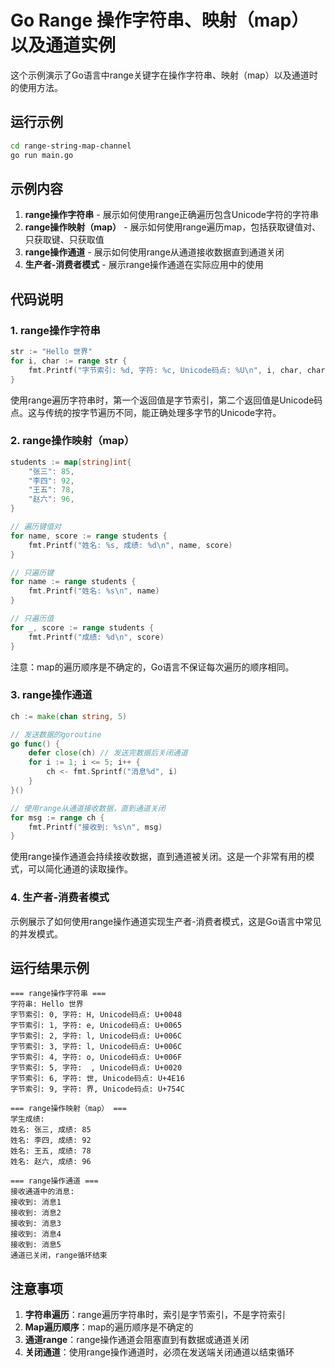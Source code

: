 # Go Range 操作字符串、映射（map）以及通道实例

这个示例演示了Go语言中range关键字在操作字符串、映射（map）以及通道时的使用方法。

## 运行示例

```bash
cd range-string-map-channel
go run main.go
```

## 示例内容

1. **range操作字符串** - 展示如何使用range正确遍历包含Unicode字符的字符串
2. **range操作映射（map）** - 展示如何使用range遍历map，包括获取键值对、只获取键、只获取值
3. **range操作通道** - 展示如何使用range从通道接收数据直到通道关闭
4. **生产者-消费者模式** - 展示range操作通道在实际应用中的使用

## 代码说明

### 1. range操作字符串

```go
str := "Hello 世界"
for i, char := range str {
    fmt.Printf("字节索引: %d, 字符: %c, Unicode码点: %U\n", i, char, char)
}
```

使用range遍历字符串时，第一个返回值是字节索引，第二个返回值是Unicode码点。这与传统的按字节遍历不同，能正确处理多字节的Unicode字符。

### 2. range操作映射（map）

```go
students := map[string]int{
    "张三": 85,
    "李四": 92,
    "王五": 78,
    "赵六": 96,
}

// 遍历键值对
for name, score := range students {
    fmt.Printf("姓名: %s, 成绩: %d\n", name, score)
}

// 只遍历键
for name := range students {
    fmt.Printf("姓名: %s\n", name)
}

// 只遍历值
for _, score := range students {
    fmt.Printf("成绩: %d\n", score)
}
```

注意：map的遍历顺序是不确定的，Go语言不保证每次遍历的顺序相同。

### 3. range操作通道

```go
ch := make(chan string, 5)

// 发送数据的goroutine
go func() {
    defer close(ch) // 发送完数据后关闭通道
    for i := 1; i <= 5; i++ {
        ch <- fmt.Sprintf("消息%d", i)
    }
}()

// 使用range从通道接收数据，直到通道关闭
for msg := range ch {
    fmt.Printf("接收到: %s\n", msg)
}
```

使用range操作通道会持续接收数据，直到通道被关闭。这是一个非常有用的模式，可以简化通道的读取操作。

### 4. 生产者-消费者模式

示例展示了如何使用range操作通道实现生产者-消费者模式，这是Go语言中常见的并发模式。

## 运行结果示例

```
=== range操作字符串 ===
字符串: Hello 世界
字节索引: 0, 字符: H, Unicode码点: U+0048
字节索引: 1, 字符: e, Unicode码点: U+0065
字节索引: 2, 字符: l, Unicode码点: U+006C
字节索引: 3, 字符: l, Unicode码点: U+006C
字节索引: 4, 字符: o, Unicode码点: U+006F
字节索引: 5, 字符:  , Unicode码点: U+0020
字节索引: 6, 字符: 世, Unicode码点: U+4E16
字节索引: 9, 字符: 界, Unicode码点: U+754C

=== range操作映射（map） ===
学生成绩:
姓名: 张三, 成绩: 85
姓名: 李四, 成绩: 92
姓名: 王五, 成绩: 78
姓名: 赵六, 成绩: 96

=== range操作通道 ===
接收通道中的消息:
接收到: 消息1
接收到: 消息2
接收到: 消息3
接收到: 消息4
接收到: 消息5
通道已关闭，range循环结束
```

## 注意事项

1. **字符串遍历**：range遍历字符串时，索引是字节索引，不是字符索引
2. **Map遍历顺序**：map的遍历顺序是不确定的
3. **通道range**：range操作通道会阻塞直到有数据或通道关闭
4. **关闭通道**：使用range操作通道时，必须在发送端关闭通道以结束循环